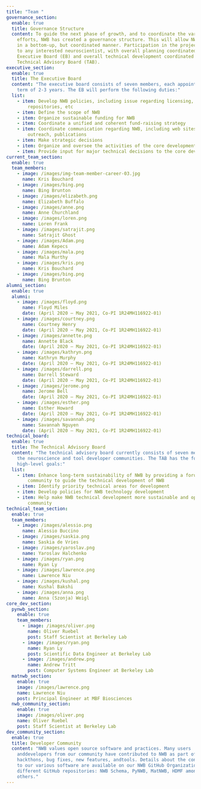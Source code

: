 ```yaml
---
title: "Team "
governance_section:
  enable: true
  title: Governance Structure
  content: To guide the next phase of growth, and to coordinate the various
    efforts, NWB has created a governance structure. This will allow NWB to grow
    in a bottom-up, but coordinated manner. Participation in the project is open
    to any interested neuroscientist, with overall planning coordinated by an
    Executive Board (EB) and overall technical development coordinated by a
    Technical Advisory Board (TAB).
executive_section:
  enable: true
  title: The Executive Board
  content: "The executive board consists of seven members, each appointed for a
    term of 2-3 years. The EB will perform the following duties:"
  list:
    - item: Develop NWB policies, including issue regarding licensing, code
        repositories, etc
    - item: Define the scope of NWB
    - item: Organize sustainable funding for NWB
    - item: Coordinate a unified and coherent fund-raising strategy
    - item: Coordinate communication regarding NWB, including web sites, community
        outreach, publications
    - item: Make strategic decisions
    - item: Organize and oversee the activities of the core development team
    - item: Provide input for major technical decisions to the core development team
current_team_section:
  enable: true
  team_members:
    - image: /images/img-team-member-career-03.jpg
      name: Kris Bouchard
    - image: /images/bing.png
      name: Bing Brunton
    - image: /images/elizabeth.png
      name: Elizabeth Buffalo
    - image: /images/anne.png
      name: Anne Churchland
    - image: /images/loren.png
      name: Loren Frank
    - image: /images/satrajit.png
      name: Satrajit Ghost
    - image: /images/Adam.png
      name: Adam Kepecs
    - image: /images/mala.png
      name: Mala Murthy
    - image: /images/kris.png
      name: Kris Bouchard
    - image: /images/bing.png
      name: Bing Brunton
alumni_section:
  enable: true
  alumni:
    - image: /images/floyd.png
      name: Floyd Miles
      date: (April 2020 – May 2021, Co-PI 1R24MH116922-01)
    - image: /images/courtney.png
      name: Courtney Henry
      date: (April 2020 – May 2021, Co-PI 1R24MH116922-01)
    - image: /images/annette.png
      name: Annette Black
      date: (April 2020 – May 2021, Co-PI 1R24MH116922-01)
    - image: /images/kathryn.png
      name: Kathryn Murphy
      date: (April 2020 – May 2021, Co-PI 1R24MH116922-01)
    - image: /images/darrell.png
      name: Darrell Steward
      date: (April 2020 – May 2021, Co-PI 1R24MH116922-01)
    - image: /images/jerome.png
      name: Jerome Bell
      date: (April 2020 – May 2021, Co-PI 1R24MH116922-01)
    - image: /images/esther.png
      name: Esther Howard
      date: (April 2020 – May 2021, Co-PI 1R24MH116922-01)
    - image: /images/savannah.png
      name: Savannah Nguyen
      date: (April 2020 – May 2021, Co-PI 1R24MH116922-01)
technical_board:
  enable: true
  title: The Technical Advisory Board
  content: "The technical advisory board currently consists of seven members from
    the neuroscience and tool developer communities. The TAB has the following
    high-level goals:"
  list:
    - item: Enhance long-term sustainability of NWB by providing a forum for the
        community to guide the technical development of NWB
    - item: Identify priority technical areas for development
    - item: Develop policies for NWB technology development
    - item: Help make NWB technical development more sustainable and open to the
        community
technical_team_section:
  enable: true
  team_members:
    - image: /images/alessio.png
      name: Alessio Buccino
    - image: /images/saskia.png
      name: Saskia de Vries
    - image: /images/yaroslav.png
      name: Yaroslav Halchenko
    - image: /images/ryan.png
      name: Ryan Ly
    - image: /images/lawrence.png
      name: Lawrence Niu
    - image: /images/kushal.png
      name: Kushal Bakshi
    - image: /images/anna.png
      name: Anna (Szonja) Weigl
core_dev_section:
  pynwb_section:
    enable: true
    team_members:
      - image: /images/oliver.png
        name: Oliver Ruebel
        post: Staff Scientist at Berkeley Lab
      - image: /images/ryan.png
        name: Ryan Ly
        post: Scientific Data Engineer at Berkeley Lab
      - image: /images/andrew.png
        name: Andrew Tritt
        post: Computer Systems Engineer at Berkeley Lab
  matnwb_section:
    enable: true
    image: /images/lawrence.png
    name: Lawrence Niu
    post: Principal Engineer at MBF Biosciences
  nwb_community_section:
    enable: true
    image: /images/oliver.png
    name: Oliver Ruebel
    post: Staff Scientist at Berkeley Lab
dev_community_section:
  enable: true
  title: Developer Community
  content: "NWB values open source software and practices. Many users
    anddevelopers from our community have contributed to NWB as part of
    hackthons, bug fixes, new features, andtools. Details about the contributors
    to our various software are available on our NWB GitHub Organization and the
    different GitHub repositories: NWB Schema, PyNWB, MatNWB, HDMF among many
    others."
---
```

